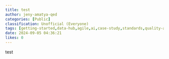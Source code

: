 ```yaml
---
title: test
author: jeny-amatya-qed
categories: [Public]
classification: Unofficial (Everyone)
tags: [getting-started,data-hub,agile,ai,case-study,standards,quality-assurance,web,security,privacy,opinion]
date: 2024-09-05 04:36:21 
likes: 0
---
```


test